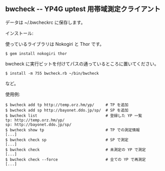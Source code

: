 bwcheck -- YP4G uptest 用帯域測定クライアント
---------------------------------------------

データは ~/.bwcheckrc に保存します。

インストール:

使っているライブラリは Nokogiri と Thor です。

    $ gem install nokogiri thor

bwcheck に実行ビットを付けてパスの通っているところに置いてください。

    $ install -m 755 bwcheck.rb ~/bin/bwcheck

など。

使用例:

    $ bwcheck add tp http://temp.orz.hm/yp/     # TP を追加
    $ bwcheck add sp http://bayonet.ddo.jp/sp/  # SP を追加
    $ bwcheck list                              # 登録した YP 一覧
    tp: http://temp.orz.hm/yp/
    sp: http://bayonet.ddo.jp/sp/
    $ bwcheck show tp                           # TP での測定情報
    [...]
    $ bwcheck check sp                          # SP で測定
    [...]
    $ bwcheck check                             # 未測定の YP で測定
    [...]
    $ bwcheck check --force                     # 全ての YP で再測定
    [...]
